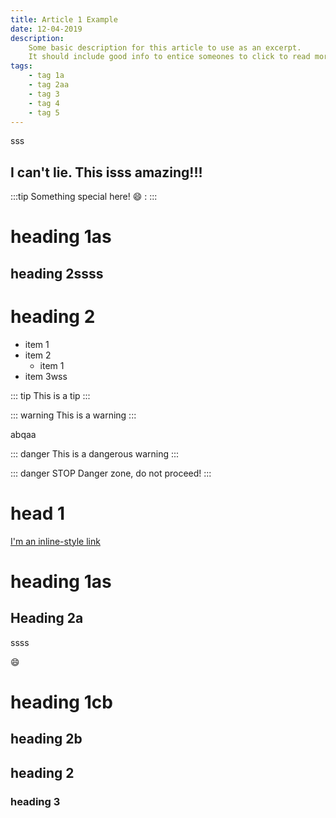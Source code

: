 ```yaml
---
title: Article 1 Example
date: 12-04-2019
description:
    Some basic description for this article to use as an excerpt.
    It should include good info to entice someones to click to read more.
tags:
    - tag 1a
    - tag 2aa
    - tag 3
    - tag 4
    - tag 5
---
```

sss
## I can't lie. This isss amazing!!!

:::tip
Something special here! :smile: :
:::

# heading 1as

## heading 2ssss


# heading 2

- item 1
- item 2
    - item 1
- item 3wss

::: tip
This is a tip
:::

::: warning
This is a warning
:::

abqaa

::: danger
This is a dangerous warning
:::

::: danger STOP
Danger zone, do not proceed!
:::

# head 1

[I'm an inline-style link](https://www.google.com)
<!-- 
![Image Test](~/assets/hero1.png) -->

# heading 1as

## Heading 2a

ssss

:smile:

# heading 1cb

## heading 2b

## heading 2

### heading 3